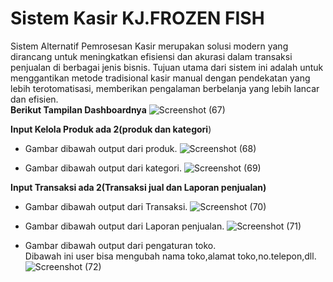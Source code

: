 # Sistem Kasir KJ.FROZEN FISH
Sistem Alternatif Pemrosesan Kasir merupakan solusi modern yang dirancang untuk meningkatkan efisiensi dan akurasi dalam transaksi penjualan di berbagai jenis bisnis. Tujuan utama dari sistem ini adalah untuk menggantikan metode tradisional kasir manual dengan pendekatan yang lebih terotomatisasi, memberikan pengalaman berbelanja yang lebih lancar dan efisien.</br>
**Berikut Tampilan Dashboardnya**
![Screenshot (67)](https://github.com/ferdycuy/rpl_project/assets/115714443/d4a8f0b4-1e0b-4591-bd6a-b8e146666235)

**Input Kelola Produk ada 2(produk dan kategori**)
- Gambar dibawah output dari produk.
![Screenshot (68)](https://github.com/ferdycuy/rpl_project/assets/115714443/6c5cd85a-572c-448b-9824-3a5e8c5b121e)

- Gambar dibawah output dari kategori.
![Screenshot (69)](https://github.com/ferdycuy/rpl_project/assets/115714443/76b8a88a-f1ed-41a5-a027-4c1d29477e15)

**Input Transaksi ada 2(Transaksi jual dan Laporan penjualan)**
- Gambar dibawah output dari Transaksi.
![Screenshot (70)](https://github.com/ferdycuy/rpl_project/assets/115714443/61655800-5121-4efa-a020-5e5081d8cb09)

- Gambar dibawah output dari Laporan penjualan.
![Screenshot (71)](https://github.com/ferdycuy/rpl_project/assets/115714443/340bfb31-2567-4ba5-9ca3-ee986bee9b4e)

- Gambar dibawah output dari pengaturan toko.</br>
Dibawah ini user bisa mengubah nama toko,alamat toko,no.telepon,dll.
![Screenshot (72)](https://github.com/ferdycuy/rpl_project/assets/115714443/ad95e812-9202-4d06-9437-67369cf0c077)






